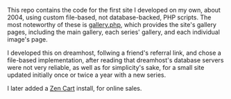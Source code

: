 This repo contains the code for the first site I developed on my own, 
about 2004, using custom file-based, not database-backed, PHP scripts. 
The most noteworthy of these is [gallery.php](https://github.com/galgeek/sybil/blob/master/gallery.php), which provides the site's 
gallery pages, including the main gallery, each series' gallery, and each 
individual image's page. 

I developed this on dreamhost, follwing a friend's referral link, and chose 
a file-based implementation, after reading that dreamhost's database servers 
were not very reliable, as well as for simplicity's sake, for a small site 
updated initially once or twice a year with a new series.

I later added a [Zen Cart](http://www.zen-cart.com/) install, for online sales.

